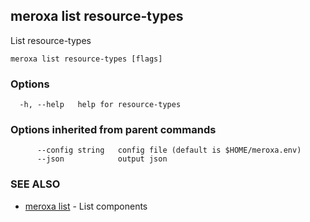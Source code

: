 ## meroxa list resource-types

List resource-types

```
meroxa list resource-types [flags]
```

### Options

```
  -h, --help   help for resource-types
```

### Options inherited from parent commands

```
      --config string   config file (default is $HOME/meroxa.env)
      --json            output json
```

### SEE ALSO

* [meroxa list](meroxa_list.md)	 - List components

